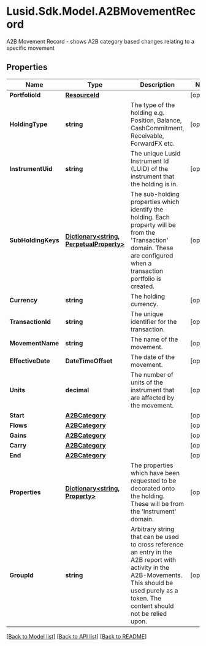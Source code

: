 # Lusid.Sdk.Model.A2BMovementRecord
A2B Movement Record - shows A2B category based changes relating to a specific movement

## Properties

Name | Type | Description | Notes
------------ | ------------- | ------------- | -------------
**PortfolioId** | [**ResourceId**](ResourceId.md) |  | [optional] 
**HoldingType** | **string** | The type of the holding e.g. Position, Balance, CashCommitment, Receivable, ForwardFX etc. | [optional] 
**InstrumentUid** | **string** | The unique Lusid Instrument Id (LUID) of the instrument that the holding is in. | [optional] 
**SubHoldingKeys** | [**Dictionary&lt;string, PerpetualProperty&gt;**](PerpetualProperty.md) | The sub-holding properties which identify the holding. Each property will be from the &#39;Transaction&#39; domain. These are configured when a transaction portfolio is created. | [optional] 
**Currency** | **string** | The holding currency. | [optional] 
**TransactionId** | **string** | The unique identifier for the transaction. | [optional] 
**MovementName** | **string** | The name of the movement. | [optional] 
**EffectiveDate** | **DateTimeOffset** | The date of the movement. | [optional] 
**Units** | **decimal** | The number of units of the instrument that are affected by the movement. | [optional] 
**Start** | [**A2BCategory**](A2BCategory.md) |  | [optional] 
**Flows** | [**A2BCategory**](A2BCategory.md) |  | [optional] 
**Gains** | [**A2BCategory**](A2BCategory.md) |  | [optional] 
**Carry** | [**A2BCategory**](A2BCategory.md) |  | [optional] 
**End** | [**A2BCategory**](A2BCategory.md) |  | [optional] 
**Properties** | [**Dictionary&lt;string, Property&gt;**](Property.md) | The properties which have been requested to be decorated onto the holding. These will be from the &#39;Instrument&#39; domain. | [optional] 
**GroupId** | **string** | Arbitrary string that can be used to cross reference an entry in the A2B report with activity in the A2B-Movements. This should be used purely as a token. The content should not be relied upon. | [optional] 

[[Back to Model list]](../README.md#documentation-for-models) [[Back to API list]](../README.md#documentation-for-api-endpoints) [[Back to README]](../README.md)


